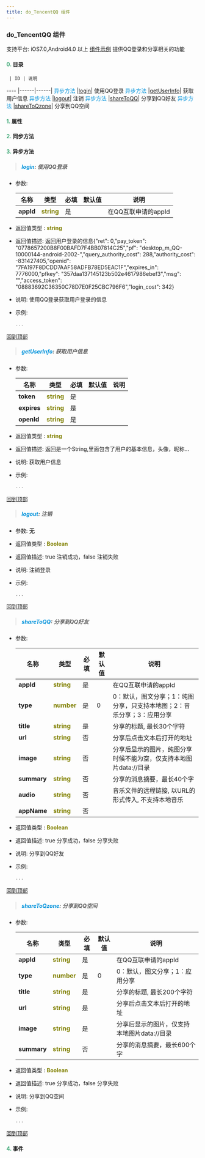 ```yaml
---
title: do_TencentQQ 组件
---
```


### do_TencentQQ 组件

 支持平台: iOS7.0,Android4.0 以上
 [组件示例](https://github.com/do-api/docs-example/tree/master/source/view/do_TencentQQ)
 提供QQ登录和分享相关的功能

#### <font color ='#40A977'>**0.**</font> 目录

     | ID | 说明
---- |------|------|
<font color ='#0092db'>异步方法</font>  |[login](#login)| 使用QQ登录
<font color ='#0092db'>异步方法</font>  |[getUserInfo](#getUserInfo)| 获取用户信息
<font color ='#0092db'>异步方法</font>  |[logout](#logout)| 注销
<font color ='#0092db'>异步方法</font>  |[shareToQQ](#shareToQQ)| 分享到QQ好友
<font color ='#0092db'>异步方法</font>  |[shareToQzone](#shareToQzone)| 分享到QQ空间

#### <font color ='#40A977'>**1.**</font> 属性

#### <font color ='#40A977'>**2.**</font> 同步方法

#### <font color ='#40A977'>**3.**</font> 异步方法

>##### <span id=login><font color ='#0092db'>**login**</font></span>: 使用QQ登录

- 参数:

  名称 | 类型 |必填|默认值|说明
  ---- |-------------  |--------------|--------|------
  **appId** |<font color ='#808000'>**string**</font> | 是 | |在QQ互联申请的appId
- 返回值类型 : <font color ='#808000'>**string**</font>
- 返回值描述: 返回用户登录的信息{"ret": 0,"pay_token": "0778657200B8F00BAFD7F4BB07814C25","pf": "desktop_m_QQ-10000144-android-2002-","query_authority_cost": 288,"authority_cost": -831427405,"openid": "7FA197F8DCDD7AAF58ADFB78ED5EAC1F","expires_in": 7776000,"pfkey": "357daa137145123b502e4617986ebef3","msg": "","access_token": "08883692C36350C78D7E0F25CBC796F6","login_cost": 342}
- 说明: 使用QQ登录获取用户登录的信息
- 示例:

  ```javascript
  ...

  ```

[回到顶部](#top)

>##### <span id=getUserInfo><font color ='#0092db'>**getUserInfo**</font></span>: 获取用户信息

- 参数:

  名称 | 类型 |必填|默认值|说明
  ---- |-------------  |--------------|--------|------
  **token** |<font color ='#808000'>**string**</font> | 是 | |
  **expires** |<font color ='#808000'>**string**</font> | 是 | |
  **openId** |<font color ='#808000'>**string**</font> | 是 | |
- 返回值类型 : <font color ='#808000'>**string**</font>
- 返回值描述: 返回是一个String,里面包含了用户的基本信息，头像，昵称...
- 说明: 获取用户信息
- 示例:

  ```javascript
  ...

  ```

[回到顶部](#top)

>##### <span id=logout><font color ='#0092db'>**logout**</font></span>: 注销

- 参数: **无**
- 返回值类型 : <font color ='#808000'>**Boolean**</font>
- 返回值描述: true 注销成功，false 注销失败
- 说明: 注销登录
- 示例:

  ```javascript
  ...

  ```

[回到顶部](#top)

>##### <span id=shareToQQ><font color ='#0092db'>**shareToQQ**</font></span>: 分享到QQ好友

- 参数:

  名称 | 类型 |必填|默认值|说明
  ---- |-------------  |--------------|--------|------
  **appId** |<font color ='#808000'>**string**</font> | 是 | |在QQ互联申请的appId
  **type** |<font color ='#808000'>**number**</font> | 是 | 0|0：默认，图文分享；1：纯图分享，只支持本地图；2：音乐分享；3：应用分享
  **title** |<font color ='#808000'>**string**</font> | 是 | |分享的标题, 最长30个字符
  **url** |<font color ='#808000'>**string**</font> | 否 | |分享后点击文本后打开的地址
  **image** |<font color ='#808000'>**string**</font> | 否 | |分享后显示的图片，纯图分享时候不能为空，仅支持本地图片data://目录
  **summary** |<font color ='#808000'>**string**</font> | 否 | |分享的消息摘要，最长40个字
  **audio** |<font color ='#808000'>**string**</font> | 否 | |音乐文件的远程链接, 以URL的形式传入, 不支持本地音乐
  **appName** |<font color ='#808000'>**string**</font> | 否 | |
- 返回值类型 : <font color ='#808000'>**Boolean**</font>
- 返回值描述: true 分享成功，false 分享失败
- 说明: 分享到QQ好友
- 示例:

  ```javascript
  ...

  ```

[回到顶部](#top)

>##### <span id=shareToQzone><font color ='#0092db'>**shareToQzone**</font></span>: 分享到QQ空间

- 参数:

  名称 | 类型 |必填|默认值|说明
  ---- |-------------  |--------------|--------|------
  **appId** |<font color ='#808000'>**string**</font> | 是 | |在QQ互联申请的appId
  **type** |<font color ='#808000'>**number**</font> | 是 | 0|0：默认，图文分享；1：应用分享
  **title** |<font color ='#808000'>**string**</font> | 是 | |分享的标题, 最长200个字符
  **url** |<font color ='#808000'>**string**</font> | 是 | |分享后点击文本后打开的地址
  **image** |<font color ='#808000'>**string**</font> | 是 | |分享后显示的图片，仅支持本地图片data://目录
  **summary** |<font color ='#808000'>**string**</font> | 否 | |分享的消息摘要，最长600个字
- 返回值类型 : <font color ='#808000'>**Boolean**</font>
- 返回值描述: true 分享成功，false 分享失败
- 说明: 分享到QQ空间
- 示例:

  ```javascript
  ...

  ```

[回到顶部](#top)


#### <font color ='#40A977'>**4.**</font> 事件


